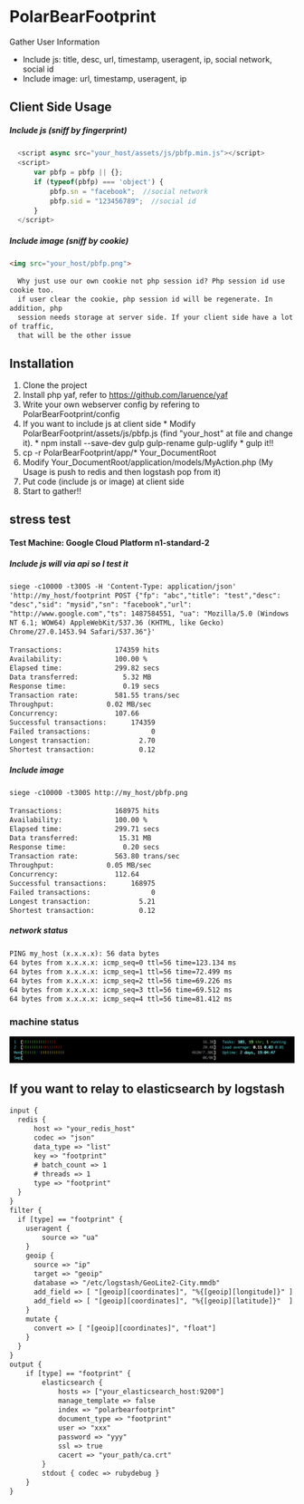 # PolarBearFootprint

Gather User Information 
* Include js: title, desc, url, timestamp, useragent, ip, social network, social id
* Include image: url, timestamp, useragent, ip
  
## Client Side Usage

##### Include js (sniff by fingerprint)
```javascript
  <script async src="your_host/assets/js/pbfp.min.js"></script>
  <script>
      var pbfp = pbfp || {};
      if (typeof(pbfp) === 'object') {
          pbfp.sn = "facebook";  //social network
          pbfp.sid = "123456789";  //social id
      }
  </script>
```

##### Include image (sniff by cookie)
```html
<img src="your_host/pbfp.png">
```  
```remark  
  Why just use our own cookie not php session id? Php session id use cookie too. 
  if user clear the cookie, php session id will be regenerate. In addition, php 
  session needs storage at server side. If your client side have a lot of traffic, 
  that will be the other issue
```

## Installation
  1. Clone the project 
  2. Install php yaf, refer to https://github.com/laruence/yaf
  3. Write your own webserver config by refering to PolarBearFootprint/config
  4. If you want to include js at client side
    * Modify PolarBearFootprint/assets/js/pbfp.js (find "your_host" at file and change it).
    * npm install --save-dev gulp gulp-rename gulp-uglify
    * gulp it!!
  5. cp -r PolarBearFootprint/app/* Your_DocumentRoot
  6. Modify Your_DocumentRoot/application/models/MyAction.php (My Usage is push to redis and then logstash pop from it)
  7. Put code (include js or image) at client side
  8. Start to gather!!

## stress test
#### Test Machine: Google Cloud Platform n1-standard-2
##### Include js will via api so I test it
```report
siege -c10000 -t300S -H 'Content-Type: application/json' 'http://my_host/footprint POST {"fp": "abc","title": "test","desc": "desc","sid": "mysid","sn": "facebook","url": "http://www.google.com","ts": 1487584551, "ua": "Mozilla/5.0 (Windows NT 6.1; WOW64) AppleWebKit/537.36 (KHTML, like Gecko) Chrome/27.0.1453.94 Safari/537.36"}'

Transactions:		      174359 hits
Availability:		      100.00 %
Elapsed time:		      299.82 secs
Data transferred:	        5.32 MB
Response time:		        0.19 secs
Transaction rate:	      581.55 trans/sec
Throughput:		        0.02 MB/sec
Concurrency:		      107.66
Successful transactions:      174359
Failed transactions:	           0
Longest transaction:	        2.70
Shortest transaction:	        0.12
```

##### Include image
```report
siege -c10000 -t300S http://my_host/pbfp.png

Transactions:		      168975 hits
Availability:		      100.00 %
Elapsed time:		      299.71 secs
Data transferred:	       15.31 MB
Response time:		        0.20 secs
Transaction rate:	      563.80 trans/sec
Throughput:		        0.05 MB/sec
Concurrency:		      112.64
Successful transactions:      168975
Failed transactions:	           0
Longest transaction:	        5.21
Shortest transaction:	        0.12
```

##### network status
```report
PING my_host (x.x.x.x): 56 data bytes
64 bytes from x.x.x.x: icmp_seq=0 ttl=56 time=123.134 ms
64 bytes from x.x.x.x: icmp_seq=1 ttl=56 time=72.499 ms
64 bytes from x.x.x.x: icmp_seq=2 ttl=56 time=69.226 ms
64 bytes from x.x.x.x: icmp_seq=3 ttl=56 time=69.512 ms
64 bytes from x.x.x.x: icmp_seq=4 ttl=56 time=81.412 ms
```

### machine status
![alt tag](https://github.com/gunblues/PolarBearFootprint/raw/master/test/machine_status_at_stress_test.png
)

## If you want to relay to elasticsearch by logstash
```config
input {
  redis {
      host => "your_redis_host"
      codec => "json"
      data_type => "list"
      key => "footprint"
      # batch_count => 1
      # threads => 1
      type => "footprint"
  }
}
filter {
  if [type] == "footprint" {
    useragent {
        source => "ua"
    }
    geoip {
      source => "ip"
      target => "geoip"
      database => "/etc/logstash/GeoLite2-City.mmdb"
      add_field => [ "[geoip][coordinates]", "%{[geoip][longitude]}" ]
      add_field => [ "[geoip][coordinates]", "%{[geoip][latitude]}"  ]
    }
    mutate {
      convert => [ "[geoip][coordinates]", "float"]
    }
  }
}
output {
    if [type] == "footprint" {
        elasticsearch {
            hosts => ["your_elasticsearch_host:9200"]
            manage_template => false
            index => "polarbearfootprint"
            document_type => "footprint"
            user => "xxx"
            password => "yyy"
            ssl => true
            cacert => "your_path/ca.crt"
        }
        stdout { codec => rubydebug }
    }
}
```
